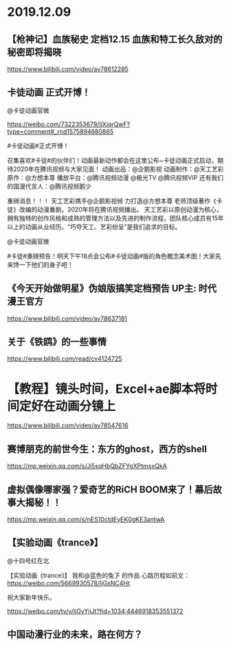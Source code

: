# 2019.12.09

## 【枪神记】血族秘史 定档12.15 血族和特工长久敌对的秘密即将揭晓

https://www.bilibili.com/video/av78612285



## 卡徒动画 正式开博！

@卡徒动画官微   

https://weibo.com/7322353679/IjXiqrQwF?type=comment#_rnd1575894680865

#卡徒动画#正式开博！

召集喜欢#卡徒#的伙伴们！动画最新动作都会在这里公布~卡徒动画正式启动，期待2020年在腾讯视频与大家见面！
动画出品：@企鹅影视
动画制作：@天工艺彩
原作：@方想本尊
播放平台：@腾讯视频动漫  @极光TV  @腾讯视频VIP
还有我们的国漫代言人：@腾讯视频鹅少 

重磅消息！！！  天工艺彩携手@企鹅影视倾 力打造@方想本尊 老师顶级著作《卡徒》改编的动漫番剧，2020年将在腾讯视频播出。  天工艺彩以原创动漫为核心，拥有独特的创作风格和成熟的管理方法以及先进的制作流程，团队核心成员有15年以上的动画从业经历。“巧夺天工、艺彩纷呈”是我们追求的目标。        

@卡徒动画官微                            

#卡徒#重磅预告！明天下午18点会公布#卡徒动画#版的角色概念美术图！大家先来馋一下他们的身子吧！


## 《今天开始做明星》伪娘版搞笑定档预告 UP主: 时代漫王官方

https://www.bilibili.com/video/av78637181


## 关于《铁鸥》的一些事情

https://www.bilibili.com/read/cv4124725



# 【教程】镜头时间，Excel+ae脚本将时间定好在动画分镜上

https://www.bilibili.com/video/av78547616 


## 赛博朋克的前世今生：东方的ghost，西方的shell

https://mp.weixin.qq.com/s/Ji5sqHbQbZFYgXPtmsxQkA
## 虚拟偶像哪家强？爱奇艺的RiCH BOOM来了！幕后故事大揭秘！！

https://mp.weixin.qq.com/s/nES10ctdEyEK0gKE3antwA


## 【实验动画《trance》】

@十四号红在北                            

【实验动画《trance》】
我和@蓝色的兔孒 的作品
心路历程如前文：https://weibo.com/5669930578/IjGxNC4Ht

祝大家新年快乐。

https://weibo.com/tv/v/IjGyYjiJt?fid=1034:4446918353551372
##  中国动漫行业的未来，路在何方？
  